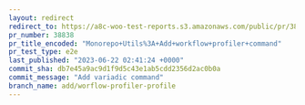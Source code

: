 ```yaml
---
layout: redirect
redirect_to: https://a8c-woo-test-reports.s3.amazonaws.com/public/pr/38838/e2e/index.html
pr_number: 38838
pr_title_encoded: "Monorepo+Utils%3A+Add+workflow+profiler+command"
pr_test_type: e2e
last_published: "2023-06-22 02:41:24 +0000"
commit_sha: db7e45a9ac9d1f9d5c43e1ab5cdd2356d2ac0b0a
commit_message: "Add variadic command"
branch_name: add/worflow-profiler-profile
---
```

